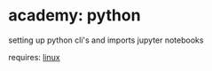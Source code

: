 # academy: python

setting up python
cli's and imports
jupyter notebooks

requires: [linux](./linux.md)
